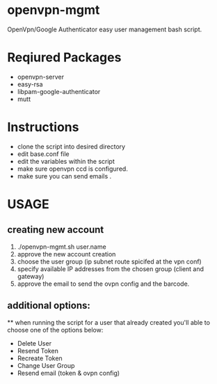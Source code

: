 # openvpn-mgmt
OpenVpn/Google Authenticator  easy user management bash script.


# Reqiured Packages
* openvpn-server
* easy-rsa
* libpam-google-authenticator
* mutt

# Instructions
* clone the script into desired directory
* edit base.conf file
* edit the variables within the script
* make sure openvpn ccd is configured.
* make sure you can send emails .


# USAGE
## creating new account 
1.  ./openvpn-mgmt.sh user.name
2.   approve the new account creation
3.   choose the user group (ip subnet route spicifed at the vpn conf)
4.   specify available IP addresses from the chosen group (client and gateway)
5.   approve the email to send the ovpn config and the barcode.

## additional options:
** when running the script for a user that already created you'll able to choose one of the options below:
* Delete User
* Resend Token
* Recreate Token
* Change User Group
* Resend email (token & ovpn config)
